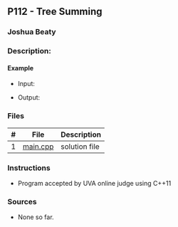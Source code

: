 ## P112 - Tree Summing
### Joshua Beaty
### Description:

#### Example

- Input: 

- Output: 

### Files

|   #   | File                         | Description                                                       |
| :---: | ---------------------------- | ----------------------------------------------------------------- |
|   1   | [main.cpp](./main.cpp)       | solution file                                                     |


### Instructions

- Program accepted by UVA online judge using C++11

### Sources

- None so far.